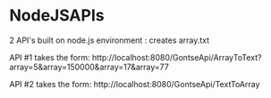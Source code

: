 # NodeJSAPIs
2 API's built on node.js environment : creates array.txt

API #1 takes the form: http://localhost:8080/GontseApi/ArrayToText?array=5&array=150000&array=17&array=77

API #2 takes the form: http://localhost:8080/GontseApi/TextToArray
